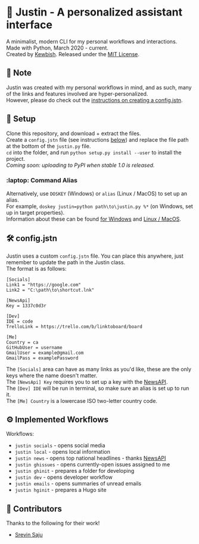 # :robot: Justin - A personalized assistant interface
A minimalist, modern CLI for my personal workflows and interactions.  
Made with Python, March 2020 - current.  
Created by [Kewbish](https://github.com/kewbish).
Released under the [MIT License](https://opensource.org/licenses/MIT).  

## :memo: Note
Justin was created with my personal workflows in mind, and as such, many of the links and features involved are hyper-personalized.  
However, please do check out the [instructions on creating a config.jstn](#configjstn).

## :wrench: Setup
Clone this repository, and download + extract the files.  
Create a `config.jstn` file (see instructions [below](#configjstn)) and replace the file path at the bottom of the `justin.py` file.  
`cd` into the folder, and run `python setup.py install --user` to install the project.  
*Coming soon: uploading to PyPI when stable 1.0 is released.*

### :laptop: Command Alias
Alternatively, use `DOSKEY` (Windows) or `alias` (Linux / MacOS) to set up an alias.  
For example, `doskey justin=python path\to\justin.py %*` (on Windows, set up in target properties).  
Information about these can be found [for Windows](https://superuser.com/a/1517751) and [Linux / MacOS](https://askubuntu.com/a/17538).  

## :hammer_and_wrench: config.jstn
Justin uses a custom `config.jstn` file. You can place this anywhere, just remember to update the path in the Justin class.  
The format is as follows:
```
[Socials]
Link1 = "https://google.com"
Link2 = "C:\path\to\shortcut.lnk"

[NewsApi]
Key = 1337c0d3r

[Dev]
IDE = code
TrelloLink = https://trello.com/b/linktoboard/board

[Me]
Country = ca
GitHubUser = username
GmailUser = example@gmail.com
GmailPass = examplePassword
```
The `[Socials]` area can have as many links as you'd like, these are the only keys where the name doesn't matter.  
The `[NewsApi] Key` requires you to set up a key with the [NewsAPI](https://newsapi.org).  
The `[Dev] IDE` will be run in terminal, so make sure an alias is set up to run it.  
The `[Me] Country` is a lowercase ISO two-letter country code.  

## :gear: Implemented Workflows
Workflows:
- `justin socials` - opens social media
- `justin local` - opens local information
- `justin news` - opens top national headlines - thanks [NewsAPI](https://newsapi.org)
- `justin ghissues` - opens currently-open issues assigned to me
- `justin ghinit` - prepares a folder for developing
- `justin dev` - opens developer workflow
- `justin emails` - opens summaries of unread emails
- `justin hginit` - prepares a Hugo site  

## :handshake: Contributors
Thanks to the following for their work!  
- [Srevin Saju](https://github.com/srevinsaju)
